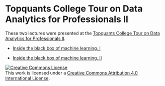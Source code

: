 # Topquants College Tour on Data Analytics for Professionals II

These two lectures were presented at the [Topquants College Tour on Data Analytics for Professionals II](http://www.topquants.nl/college-tour-on-data-analytics-for-professionals-vol-2/).

* [Inside the black box of machine learning, I](https://tristanvanleeuwen.github.io/TopQuantsCollegeTour/Supervised/index.html#/)

* [Inside the black box of machine learning, II](https://tristanvanleeuwen.github.io/TopQuantsCollegeTour/Unsupervised/index.html#/)

<a rel="license" href="http://creativecommons.org/licenses/by/4.0/"><img alt="Creative Commons License" style="border-width:0" src="https://i.creativecommons.org/l/by/4.0/88x31.png" /></a><br />This work is licensed under a <a rel="license" href="http://creativecommons.org/licenses/by/4.0/">Creative Commons Attribution 4.0 International License</a>.

